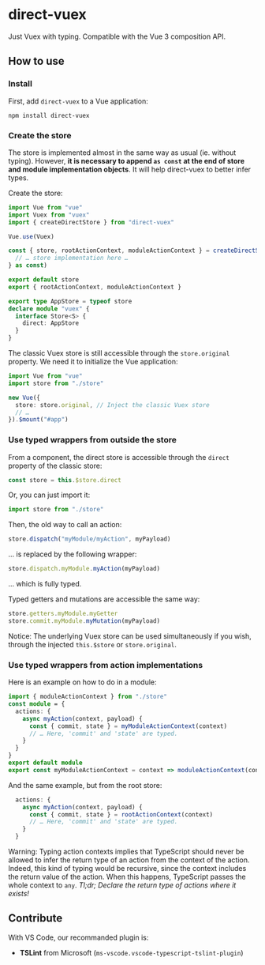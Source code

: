 # direct-vuex

Just Vuex with typing. Compatible with the Vue 3 composition API.

## How to use

### Install

First, add `direct-vuex` to a Vue application:

```
npm install direct-vuex
```

### Create the store

The store is implemented almost in the same way as usual (ie. without typing). However, **it is necessary to append `as const` at the end of store and module implementation objects**. It will help direct-vuex to better infer types.

Create the store:

```ts
import Vue from "vue"
import Vuex from "vuex"
import { createDirectStore } from "direct-vuex"

Vue.use(Vuex)

const { store, rootActionContext, moduleActionContext } = createDirectStore({
  // … store implementation here …
} as const)

export default store
export { rootActionContext, moduleActionContext }

export type AppStore = typeof store
declare module "vuex" {
  interface Store<S> {
    direct: AppStore
  }
}
```

The classic Vuex store is still accessible through the `store.original` property. We need it to initialize the Vue application:

```ts
import Vue from "vue"
import store from "./store"

new Vue({
  store: store.original, // Inject the classic Vuex store
  // …
}).$mount("#app")
```

### Use typed wrappers from outside the store

From a component, the direct store is accessible through the `direct` property of the classic store:

```ts
const store = this.$store.direct
```

Or, you can just import it:

```ts
import store from "./store"
```

Then, the old way to call an action:

```ts
store.dispatch("myModule/myAction", myPayload)
```

… is replaced by the following wrapper:

```ts
store.dispatch.myModule.myAction(myPayload)
```

… which is fully typed.

Typed getters and mutations are accessible the same way:

```ts
store.getters.myModule.myGetter
store.commit.myModule.myMutation(myPayload)
```

Notice: The underlying Vuex store can be used simultaneously if you wish, through the injected `this.$store` or `store.original`.

### Use typed wrappers from action implementations

Here is an example on how to do in a module:

```ts
import { moduleActionContext } from "./store"
const module = {
  actions: {
    async myAction(context, payload) {
      const { commit, state } = myModuleActionContext(context)
      // … Here, 'commit' and 'state' are typed.
    }
  }
}
export default module
export const myModuleActionContext = context => moduleActionContext(context, module)
```

And the same example, but from the root store:

```ts
  actions: {
    async myAction(context, payload) {
      const { commit, state } = rootActionContext(context)
      // … Here, 'commit' and 'state' are typed.
    }
  }
```

Warning: Typing action contexts implies that TypeScript should never be allowed to infer the return type of an action from the context of the action. Indeed, this kind of typing would be recursive, since the context includes the return value of the action. When this happens, TypeScript passes the whole context to `any`. _Tl;dr; Declare the return type of actions where it exists!_

## Contribute

With VS Code, our recommanded plugin is:

- **TSLint** from Microsoft (`ms-vscode.vscode-typescript-tslint-plugin`)
